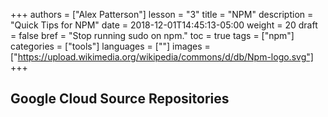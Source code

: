 +++
authors = ["Alex Patterson"]
lesson = "3"
title = "NPM"
description = "Quick Tips for NPM"
date = 2018-12-01T14:45:13-05:00
weight = 20
draft = false
bref = "Stop running sudo on npm."
toc = true
tags = ["npm"]
categories = ["tools"]
languages = [""]
images = ["https://upload.wikimedia.org/wikipedia/commons/d/db/Npm-logo.svg"]
+++

## Google Cloud Source Repositories